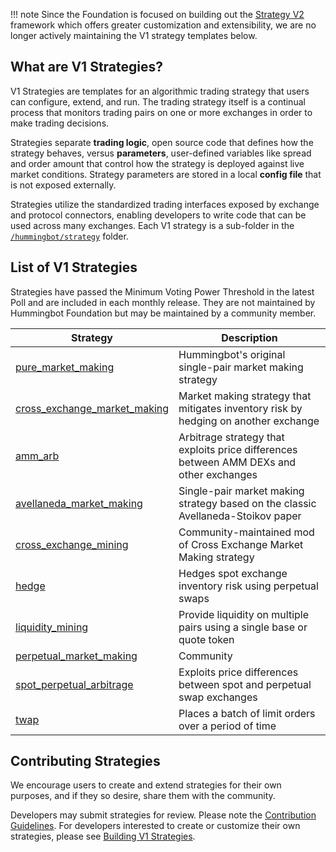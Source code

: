 !!! note
    Since the Foundation is focused on building out the [Strategy V2](/v2-strategies/) framework which offers greater customization and extensibility, we are no longer actively maintaining the V1 strategy templates below.

## What are V1 Strategies?

V1 Strategies are templates for an algorithmic trading strategy that users can configure, extend, and run. The trading strategy itself is a continual process that monitors trading pairs on one or more exchanges in order to make trading decisions.

Strategies separate **trading logic**, open source code that defines how the strategy behaves, versus **parameters**, user-defined variables like spread and order amount that control how the strategy is deployed against live market conditions. Strategy parameters are stored in a local **config file** that is not exposed externally.

Strategies utilize the standardized trading interfaces exposed by exchange and protocol connectors, enabling developers to write code that can be used across many exchanges. Each V1 strategy is a sub-folder in the [`/hummingbot/strategy`](https://github.com/hummingbot/hummingbot/tree/master/hummingbot/strategy) folder.

## List of V1 Strategies

Strategies have passed the Minimum Voting Power Threshold in the latest Poll and are included in each monthly release. They are not maintained by Hummingbot Foundation but may be maintained by a community member.

| Strategy                                                      | Description |
|---------------------------------------------------------------|-------------|
| [pure_market_making](../strategies/pure-market-making.md)                    | Hummingbot's original single-pair market making strategy |
| [cross_exchange_market_making](../strategies/cross-exchange-market-making)| Market making strategy that mitigates inventory risk by hedging on another exchange |
| [amm_arb](../strategies/amm-arbitrage)                                    | Arbitrage strategy that exploits price differences between AMM DEXs and other exchanges |
| [avellaneda_market_making](../strategies/avellaneda-market-making)        | Single-pair market making strategy based on the classic Avellaneda-Stoikov paper  |
| [cross_exchange_mining](../strategies/cross-exchange-mining)              | Community-maintained mod of Cross Exchange Market Making strategy |
| [hedge](../strategies/hedge)                                              | Hedges spot exchange inventory risk using perpetual swaps |
| [liquidity_mining](../strategies/liquidity-mining)                        | Provide liquidity on multiple pairs using a single base or quote token |
| [perpetual_market_making](../strategies/perpetual-market-making)          | Community| Market-making strategy for perpetual swap markets |
| [spot_perpetual_arbitrage](../strategies/spot-perpetual-arbitrage)        | Exploits price differences between spot and perpetual swap exchanges |
| [twap](../strategies/twap)                                                | Places a batch of limit orders over a period of time |


## Contributing Strategies

We encourage users to create and extend strategies for their own purposes, and if they so desire, share them with the community.

Developers may submit strategies for review. Please note the [Contribution Guidelines](../developers/contributions.md). For developers interested to create or customize their own strategies, please see [Building V1 Strategies](../developers/strategies/index.md).
